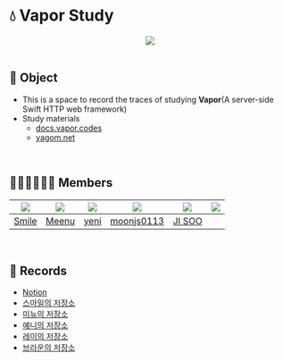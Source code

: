 # 💧 Vapor Study

<div align="center">

<img src="https://repository-images.githubusercontent.com/49910095/8c5be280-5bbd-11ea-83c7-7fb50300e4df">
    
</div>
<br>

## 🎯 Object

- This is a space to record the traces of studying **Vapor**(A server-side Swift HTTP web framework)
- Study materials
    - [docs.vapor.codes](https://docs.vapor.codes)
    - [yagom.net](https://yagom.net/courses/start-vapor/)

<br>

## 👨🏻‍💻👩🏻‍💻 Members

|<img src="https://github.com/sustainable-git.png">|<img src="https://github.com/taek0622.png">|<img src="https://github.com/yeniful.png">|<img src="https://github.com/compuTasha.png">|<img src="https://github.com/moonjs0113.png">|<img src="https://github.com/deslog.png">|
|:-:|:-:|:-:|:-:|:-:|:-:|
|[Smile](https://github.com/sustainable-git)|[Meenu](https://github.com/taek0622)|[yeni](https://github.com/yeniful)|[moonjs0113](https://github.com/moonjs0113)|[JI SOO](https://github.com/deslog)|

<br>

## 📝 Records

- [Notion](https://backspirit.notion.site/SOS-Server-On-Swift-ece7d7a73f614784bac173165e8714b7)
- [스마일의 저장소](./Smile/)
- [미뉴의 저장소](./meenu/)
- [예니의 저장소](./yeniful/)
- [레이의 저장소](./Rey/)
- [브라운의 저장소](./brown/)
